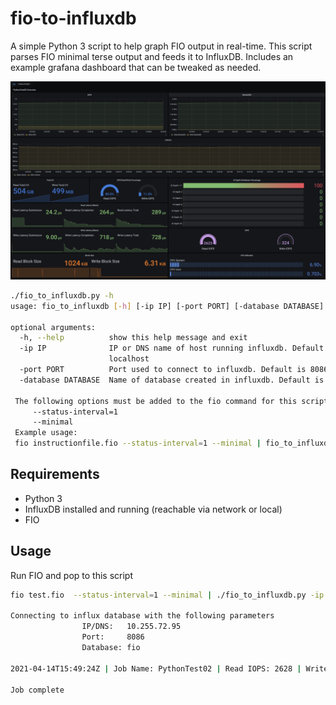# fio-to-influxdb

A simple Python 3 script to help graph FIO output in real-time. This script parses FIO minimal terse output and feeds it to InfluxDB. Includes an example grafana dashboard that can be tweaked as needed.

![Alt text](blob/FIO_Example_Dashboard.jpg?raw=true "Example Grafana FIO Dashboard")

```sh
./fio_to_influxdb.py -h
usage: fio_to_influxdb [-h] [-ip IP] [-port PORT] [-database DATABASE]

optional arguments:
  -h, --help          show this help message and exit
  -ip IP              IP or DNS name of host running influxdb. Default is
                      localhost
  -port PORT          Port used to connect to influxdb. Default is 8086
  -database DATABASE  Name of database created in influxdb. Default is fio

 The following options must be added to the fio command for this script to function
     --status-interval=1
     --minimal
 Example usage:
 fio instructionfile.fio --status-interval=1 --minimal | fio_to_influxdb.py
```

## Requirements
- Python 3
- InfluxDB installed and running (reachable via network or local)
- FIO

## Usage
Run FIO and pop to this script
```sh
fio test.fio  --status-interval=1 --minimal | ./fio_to_influxdb.py -ip 10.255.72.95

Connecting to influx database with the following parameters
                IP/DNS:   10.255.72.95
                Port:     8086
                Database: fio
            
2021-04-14T15:49:24Z | Job Name: PythonTest02 | Read IOPS: 2628 | Write IOPS: 325 | Block(read/write): 1024.0 / 6.3

Job complete

```




